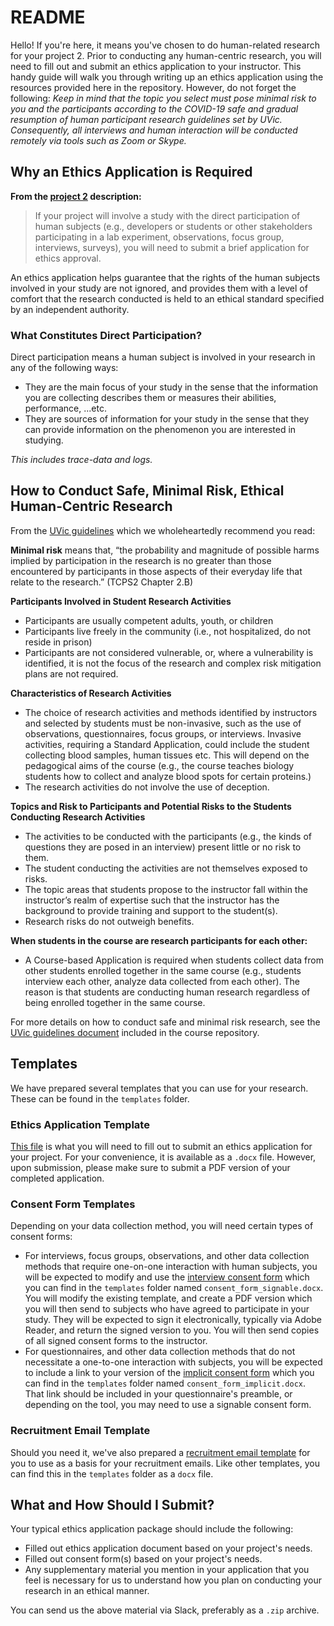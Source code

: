 # README

Hello! If you're here, it means you've chosen to do human-related research for your project 2.
Prior to conducting any human-centric research, you will need to fill out and submit an ethics application to your instructor.
This handy guide will walk you through writing up an ethics application using the resources provided here in the repository.
However, do not forget the following:
_Keep in mind that the topic you select must pose minimal risk to you and the participants according to the COVID-19 safe and gradual resumption of human participant research guidelines set by UVic. Consequently, all interviews and human interaction will be conducted remotely via tools such as Zoom or Skype._

## Why an Ethics Application is Required

**From the [project 2](https://github.com/margaretstorey/EmseUvic2020/blob/master/requirements.md#project-2) description:**
> If your project will involve a study with the direct participation of human subjects (e.g., developers or students or other stakeholders participating in a lab experiment, observations, focus group, interviews, surveys), you will need to submit a brief application for ethics approval.

An ethics application helps guarantee that the rights of the human subjects involved in your study are not ignored, and provides them with a level of comfort that the research conducted is held to an ethical standard specified by an independent authority.

### What Constitutes Direct Participation?

Direct participation means a human subject is involved in your research in any of the following ways:

- They are the main focus of your study in the sense that the information you are collecting describes them or measures their abilities, performance, ...etc.
- They are sources of information for your study in the sense that they can provide information on the phenomenon you are interested in studying.

_This includes trace-data and logs._

## How to Conduct Safe, Minimal Risk, Ethical Human-Centric Research

From the [UVic guidelines](./additional-resources/uvic_guidelines.pdf) which we wholeheartedly recommend you read:

**Minimal risk** means that, “the probability and magnitude of possible harms implied by participation in the research is no greater than those encountered by participants in those aspects of their everyday life that relate to the research.” (TCPS2 Chapter 2.B)

**Participants Involved in Student Research Activities**

- Participants are usually competent adults, youth, or children
- Participants live freely in the community (i.e., not hospitalized, do not reside in prison)
- Participants are not considered vulnerable, or, where a vulnerability is identified, it is not the focus of the research and complex risk mitigation plans are not required.

**Characteristics of Research Activities**

- The choice of research activities and methods identified by instructors and selected by students must be non-invasive, such as the use of observations, questionnaires, focus groups, or interviews. Invasive activities, requiring a Standard Application, could include the student collecting blood samples, human tissues etc. This will depend on the pedagogical aims of the course (e.g., the course teaches biology students how to collect and analyze blood spots for certain proteins.)
- The research activities do not involve the use of deception.

**Topics and Risk to Participants and Potential Risks to the Students Conducting Research Activities**

- The activities to be conducted with the participants (e.g., the kinds of questions they are posed in an interview) present little or no risk to them.
- The student conducting the activities are not themselves exposed to risks.
- The topic areas that students propose to the instructor fall within the instructor’s realm of expertise such that the instructor has the background to provide training and support to the student(s).
- Research risks do not outweigh benefits.

**When students in the course are research participants for each other:**

- A Course-based Application is required when students collect data from other students enrolled together in the same course (e.g., students interview each other, analyze data collected from each other). The reason is that students are conducting human research regardless of being enrolled together in the same course.

For more details on how to conduct safe and minimal risk research, see the [UVic guidelines document](./additional-resources/uvic_guidelines.pdf) included in the course repository.

## Templates

We have prepared several templates that you can use for your research. These can be found in the `templates` folder.

### Ethics Application Template

[This file](./templates/ethics_application.docx) is what you will need to fill out to submit an ethics application for your project. For your convenience, it is available as a `.docx` file.
However, upon submission, please make sure to submit a PDF version of your completed application.

### Consent Form Templates

Depending on your data collection method, you will need certain types of consent forms:

- For interviews, focus groups, observations, and other data collection methods that require one-on-one interaction with human subjects, you will be expected to modify and use the [interview consent form](./templates/consent_form_signable.docx) which you can find in the `templates` folder named `consent_form_signable.docx`. You will modify the existing template, and create a PDF version which you will then send to subjects who have agreed to participate in your study. They will be expected to sign it electronically, typically via Adobe Reader, and return the signed version to you. You will then send copies of all signed consent forms to the instructor.
- For questionnaires, and other data collection methods that do not necessitate a one-to-one interaction with subjects, you will be expected to include a link to your version of the [implicit consent form](./templates/consent_form_implicit.docx) which you can find in the `templates` folder named `consent_form_implicit.docx`. That link should be included in your questionnaire's preamble, or depending on the tool, you may need to use a signable consent form.

### Recruitment Email Template

Should you need it, we've also prepared a [recruitment email template](./templates/recruitment_email_template.docx) for you to use as a basis for your recruitment emails. Like other templates, you can find this in the `templates` folder as a `docx` file.

## What and How Should I Submit?

Your typical ethics application package should include the following:

- Filled out ethics application document based on your project's needs.
- Filled out consent form(s) based on your project's needs.
- Any supplementary material you mention in your application that you feel is necessary for us to understand how you plan on conducting your research in an ethical manner.

You can send us the above material via Slack, preferably as a `.zip` archive.
